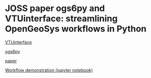 # JOSS paper ogs6py and VTUinterface: streamlining OpenGeoSys workflows in Python

[VTUinterface](https://github.com/joergbuchwald/VTUinterface)

[ogs6py](https://github.com/joergbuchwald/ogs6py)

[paper](https://github.com/joergbuchwald/joss_ogs6py_VTUinterface/blob/master/paper/paper.md)

[Workflow demonstration (jupyter notebook)](https://github.com/joergbuchwald/joss_ogs6py_VTUinterface/blob/master/demo/paper_ogs6py_vtuio.ipynb)
